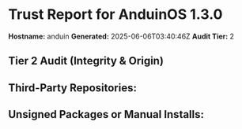 # Trust Report for AnduinOS 1.3.0
**Hostname:** anduin
**Generated:** 2025-06-06T03:40:46Z
**Audit Tier:** 2

## Tier 2 Audit (Integrity & Origin)
**Third-Party Repositories:**
- 

**Unsigned Packages or Manual Installs:**
- 
